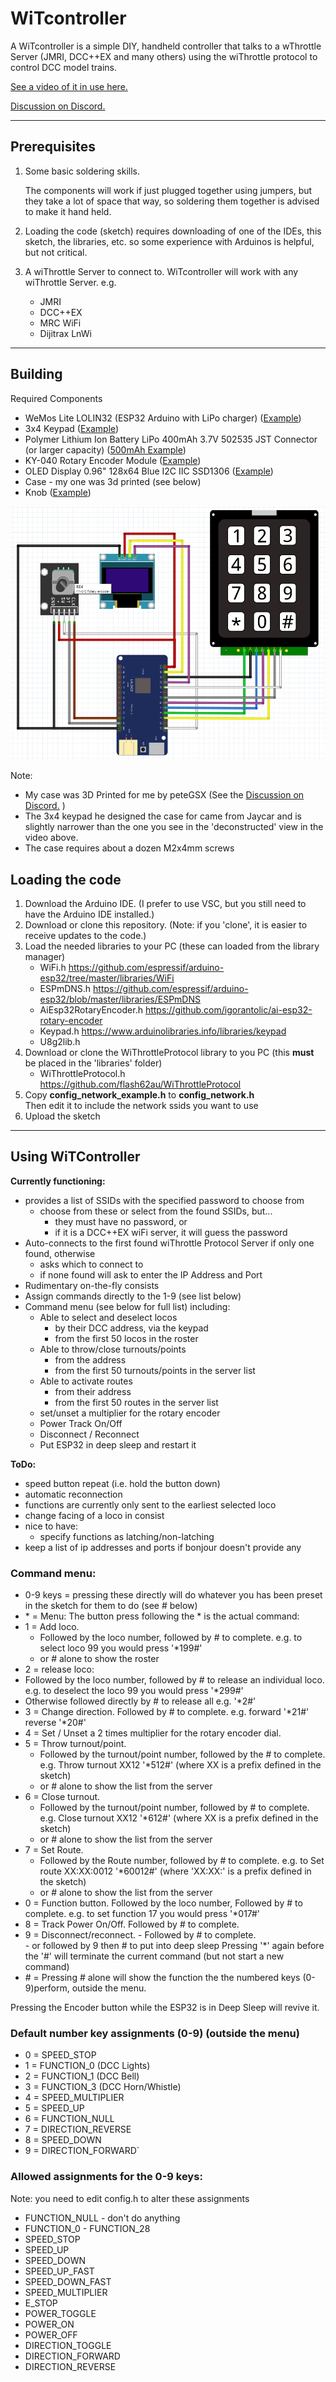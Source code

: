 # WiTcontroller

A WiTcontroller is a simple DIY, handheld controller that talks to a wThrottle Server (JMRI, DCC++EX and many others) using the wiThrottle protocol to control DCC model trains. 

[See a video of it in use here.](https://youtu.be/RKnhfBCP_SQ)


[Discussion on Discord.](https://discord.com/channels/713189617066836079/735019837746577438)

---

## Prerequisites

1. Some basic soldering skills.  

    The components will work if just plugged together using jumpers, but they take a lot of space that way, so soldering them together is advised to make it hand held.

2. Loading the code (sketch) requires downloading of one of the IDEs, this sketch, the libraries, etc. so some experience with Arduinos is helpful, but not critical.

3. A wiThrottle Server to connect to. WiTcontroller will work with any wiThrottle Server. e.g.

    * JMRI
    * DCC++EX
    * MRC WiFi
    * Dijitrax LnWi

---

## Building

Required Components

* WeMos Lite LOLIN32  (ESP32 Arduino with LiPo charger) ([Example](https://www.ebay.com.au/itm/284800618644?hash=item424f709094:g:-soAAOSwHslfC9ce&frcectupt=true))
* 3x4 Keypad  ([Example](https://www.jaycar.com.au/12-key-numeric-keypad/p/SP0770?pos=2&queryId=20aedf107668ad42c6fe1f8b7f7a9ca7))
* Polymer Lithium Ion Battery LiPo 400mAh 3.7V 502535 JST Connector (or larger capacity) ([500mAh Example](https://www.ebay.com.au/itm/133708965793?hash=item1f21ace7a1:g:tlwAAOSwfORgYqYK))
* KY-040 Rotary Encoder Module ([Example](https://www.ebay.com.au/itm/394147297055?hash=item5bc502771f:g:gr0AAOSwcixiwo2~&frcectupt=true))
* OLED Display 0.96" 128x64 Blue I2C IIC SSD1306 ([Example](https://www.ebay.com.au/itm/273746192621?ssPageName=STRK%3AMEBIDX%3AIT&_trksid=p2060353.m2749.l2649))
* Case - my one was 3d printed (see below)
* Knob ([Example](https://www.jaycar.com.au/35mm-knob-matching-equipment-style/p/HK7766?pos=7&queryId=cbd19e2486968bca41273cc2dbce54a4&sort=relevance))

![Assembly diagram](WiTcontroller%20pinouts%20v0.1.png)

Note:

* My case was 3D Printed for me by peteGSX (See the [Discussion on Discord.](https://discord.com/channels/713189617066836079/735019837746577438) )
* The 3x4 keypad he designed the case for came from Jaycar and is slightly narrower than the one you see in the 'deconstructed' view in the video above.
* The case requires about a dozen M2x4mm screws

## Loading the code

1. Download the Arduino IDE. (I prefer to use VSC, but you still need to have the Arduino IDE installed.)
2. Download or clone this repository. (Note: if you 'clone', it is easier to receive updates to the code.)
3. Load the needed libraries to your PC (these can loaded from the library manager)
    * WiFi.h https://github.com/espressif/arduino-esp32/tree/master/libraries/WiFi
    * ESPmDNS.h https://github.com/espressif/arduino-esp32/blob/master/libraries/ESPmDNS
    * AiEsp32RotaryEncoder.h https://github.com/igorantolic/ai-esp32-rotary-encoder
    * Keypad.h https://www.arduinolibraries.info/libraries/keypad
    * U8g2lib.h
4. Download or clone the WiThrottleProtocol library to you PC (this **must** be placed in the 'libraries' folder)
    * WiThrottleProtocol.h https://github.com/flash62au/WiThrottleProtocol
5. Copy **config_network_example.h** to **config_network.h**  
Then edit it to include the network ssids you want to use
6. Upload the sketch

---

## Using WiTController

**Currently functioning:**
- provides a list of SSIDs with the specified password to choose from
  - choose from these or select from the found SSIDs, but...
    - they must have no password, or
    - if it is a DCC++EX wiFi server, it will guess the password
- Auto-connects to the first found wiThrottle Protocol Server if only one found, otherwise 
  - asks which to connect to
  - if none found will ask to enter the IP Address and Port
- Rudimentary on-the-fly consists
- Assign commands directly to the 1-9 (see list below)
- Command menu (see below for full list) including:
  - Able to select and deselect locos 
    - by their DCC address, via the keypad
    - from the first 50 locos in the roster
  - Able to throw/close turnouts/points
    - from the address
    - from the first 50 turnouts/points in the server list
  - Able to activate routes
    - from their address
    - from the first 50 routes in the server list
  - set/unset a multiplier for the rotary encoder
  - Power Track On/Off
  - Disconnect / Reconnect
  - Put ESP32 in deep sleep and restart it

**ToDo:**
- speed button repeat (i.e. hold the button down)
- automatic reconnection
- functions are currently only sent to the earliest selected loco
- change facing of a loco in consist
- nice to have: 
  - specify functions as latching/non-latching
- keep a list of ip addresses and ports if bonjour doesn't provide any

### Command menu:
- 0-9 keys = pressing these directly will do whatever you has been preset in the sketch for them to do  (see \# below)
- \* = Menu:  The button press following the \* is the actual command:
 - 1 = Add loco.  
      - Followed by the loco number, followed by \# to complete.  e.g. to select loco 99 you would press '\*199\#'
      - or \# alone to show the roster
 - 2 = release loco:
  - Followed by the loco number, followed by \# to release an individual loco.  e.g. to deselect the loco 99 you would press '\*299\#'
  - Otherwise followed directly by \#  to release all e.g. '\*2\#'
 - 3 = Change direction.  Followed by \# to complete.  e.g. forward '\*21\#'  reverse '\*20\#'
 - 4 = Set / Unset a 2 times multiplier for the rotary encoder dial.
 - 5 = Throw turnout/point.  
      - Followed by the turnout/point number, followed by the \# to complete.  e.g. Throw turnout XX12 '\*512\#'  (where XX is a prefix defined in the sketch) 
      - or \# alone to show the list from the server
 - 6 = Close turnout.    
      - Followed by the turnout/point number, followed by \# to complete.  e.g. Close turnout XX12 '\*612\#'  (where XX is a prefix defined in the sketch)
      - or \# alone to show the list from the server
 - 7 = Set Route.    
      - Followed by the Route number, followed by \# to complete.  e.g. to Set route XX:XX:0012 '\*60012\#'  (where \'XX:XX:\' is a prefix defined in the sketch)
      - or \# alone to show the list from the server
 - 0 = Function button. Followed by the loco number, Followed by \# to complete.  e.g. to set function 17 you would press '\*017\#'
 - 8 = Track Power On/Off. Followed by \# to complete.
 - 9 = Disconnect/reconnect. 
       - Followed by \# to complete.  
       - or followed by 9 then \# to put into deep sleep
Pressing '\*' again before the '\#' will terminate the current command (but not start a new command)
 - \# = Pressing # alone will show the function the the numbered keys (0-9)perform, outside the menu.

Pressing the Encoder button while the ESP32 is in Deep Sleep will revive it.


### Default number key assignments (0-9)  (outside the menu)

* 0 = SPEED_STOP
* 1 = FUNCTION_0 (DCC Lights)
* 2 = FUNCTION_1 (DCC Bell)
* 3 = FUNCTION_3 (DCC Horn/Whistle)
* 4 = SPEED_MULTIPLIER
* 5 = SPEED_UP
* 6 = FUNCTION_NULL
* 7 = DIRECTION_REVERSE
* 8 = SPEED_DOWN
* 9 = DIRECTION_FORWARD`

### Allowed assignments for the 0-9 keys:

Note: you need to edit config.h to alter these assignments 
- FUNCTION_NULL   - don't do anything
- FUNCTION_0 - FUNCTION_28
- SPEED_STOP
- SPEED_UP
- SPEED_DOWN
- SPEED_UP_FAST
- SPEED_DOWN_FAST
- SPEED_MULTIPLIER
- E_STOP
- POWER_TOGGLE
- POWER_ON
- POWER_OFF
- DIRECTION_TOGGLE
- DIRECTION_FORWARD
- DIRECTION_REVERSE